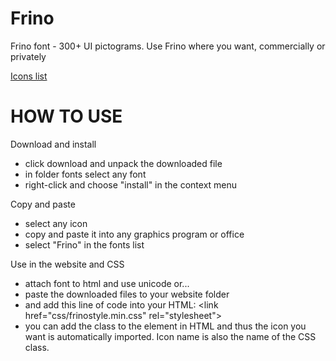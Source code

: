 # Frino
Frino font - 300+ UI pictograms. Use Frino where you want, commercially or privately

<a href="http://www.rafalfuczynski.com/frino/icons/">Icons list</a>
# HOW TO USE
Download and install
- click download and unpack the downloaded file
- in folder fonts select any font
- right-click and choose "install" in the context menu

Copy and paste
- select any icon
- copy and paste it into any graphics program or
  office
- select "Frino" in the fonts list

Use in the website and CSS
- attach font to html and use unicode or...
- paste the downloaded files to your website folder
- and add this line of code into your HTML:
  &lt;link href="css/frinostyle.min.css" rel="stylesheet"&gt;
- you can add the class to the element in HTML and
  thus the icon you want is automatically imported.
  Icon name is also the name of the CSS class.
